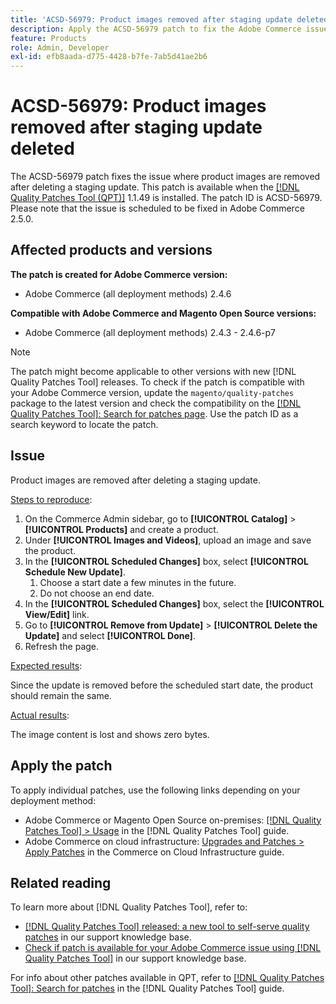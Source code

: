 ```yaml
---
title: 'ACSD-56979: Product images removed after staging update deleted'
description: Apply the ACSD-56979 patch to fix the Adobe Commerce issue where product images are removed after deleting a staging update
feature: Products
role: Admin, Developer
exl-id: efb8aada-d775-4428-b7fe-7ab5d41ae2b6
---
```

# ACSD-56979: Product images removed after staging update deleted

The ACSD-56979 patch fixes the issue where product images are removed after deleting a staging update. This patch is available when the [[!DNL Quality Patches Tool (QPT)]](https://experienceleague.adobe.com/en/docs/commerce-knowledge-base/kb/announcements/commerce-announcements/magento-quality-patches-released-new-tool-to-self-serve-quality-patches) 1.1.49 is installed. The patch ID is ACSD-56979. Please note that the issue is scheduled to be fixed in Adobe Commerce 2.5.0.

## Affected products and versions

**The patch is created for Adobe Commerce version:**

* Adobe Commerce (all deployment methods) 2.4.6

**Compatible with Adobe Commerce and Magento Open Source versions:**

* Adobe Commerce (all deployment methods) 2.4.3 - 2.4.6-p7 

>[!NOTE]
>
>The patch might become applicable to other versions with new [!DNL Quality Patches Tool] releases. To check if the patch is compatible with your Adobe Commerce version, update the `magento/quality-patches` package to the latest version and check the compatibility on the [[!DNL Quality Patches Tool]: Search for patches page](https://experienceleague.adobe.com/tools/commerce-quality-patches/index.html). Use the patch ID as a search keyword to locate the patch.

## Issue

Product images are removed after deleting a staging update.

<u>Steps to reproduce</u>:

1. On the Commerce Admin sidebar, go to **[!UICONTROL Catalog]** > **[!UICONTROL Products]** and create a product.
1. Under **[!UICONTROL Images and Videos]**, upload an image and save the product.
1. In the **[!UICONTROL Scheduled Changes]** box, select **[!UICONTROL Schedule New Update]**. 
   1. Choose a start date a few minutes in the future.
   1. Do not choose an end date.
1. In the  **[!UICONTROL Scheduled Changes]** box, select the **[!UICONTROL View/Edit]** link.
1. Go to **[!UICONTROL Remove from Update]** > **[!UICONTROL Delete the Update]** and select **[!UICONTROL Done]**.
1. Refresh the page.

<u>Expected results</u>:

Since the update is removed before the scheduled start date, the product should remain the same.

<u>Actual results</u>:

The image content is lost and shows zero bytes.

## Apply the patch

To apply individual patches, use the following links depending on your deployment method:

* Adobe Commerce or Magento Open Source on-premises: [[!DNL Quality Patches Tool] > Usage](https://experienceleague.adobe.com/docs/commerce-operations/tools/quality-patches-tool/usage.html) in the [!DNL Quality Patches Tool] guide.
* Adobe Commerce on cloud infrastructure: [Upgrades and Patches > Apply Patches](https://experienceleague.adobe.com/docs/commerce-cloud-service/user-guide/develop/upgrade/apply-patches.html) in the Commerce on Cloud Infrastructure guide.

## Related reading

To learn more about [!DNL Quality Patches Tool], refer to:

* [[!DNL Quality Patches Tool] released: a new tool to self-serve quality patches](https://experienceleague.adobe.com/en/docs/commerce-knowledge-base/kb/announcements/commerce-announcements/magento-quality-patches-released-new-tool-to-self-serve-quality-patches) in our support knowledge base.
* [Check if patch is available for your Adobe Commerce issue using [!DNL Quality Patches Tool]](/help/tools/quality-patches-tool/patches-available-in-qpt/check-patch-for-magento-issue-with-magento-quality-patches.md) in our support knowledge base.

For info about other patches available in QPT, refer to [[!DNL Quality Patches Tool]: Search for patches](https://experienceleague.adobe.com/tools/commerce-quality-patches/index.html) in the [!DNL Quality Patches Tool] guide.
